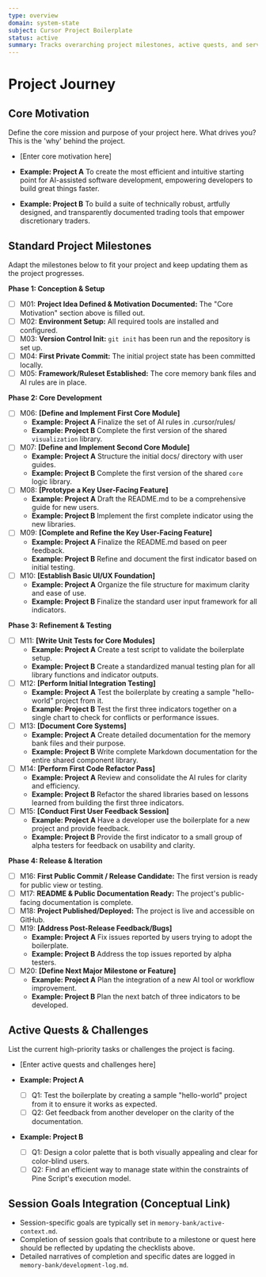 ```yaml
---
type: overview
domain: system-state
subject: Cursor Project Boilerplate
status: active
summary: Tracks overarching project milestones, active quests, and serves as a motivational anchor for the project.
---
```


# Project Journey

## Core Motivation

Define the core mission and purpose of your project here. What drives you? This is the 'why' behind the project.

* [Enter core motivation here]

*   **Example: Project A** To create the most efficient and intuitive starting point for AI-assisted software development, empowering developers to build great things faster.
*   **Example: Project B** To build a suite of technically robust, artfully designed, and transparently documented trading tools that empower discretionary traders.

## Standard Project Milestones

Adapt the milestones below to fit your project and keep updating them as the project progresses.

**Phase 1: Conception & Setup**
- [ ] M01: **Project Idea Defined & Motivation Documented:** The "Core Motivation" section above is filled out.
- [ ] M02: **Environment Setup:** All required tools are installed and configured.
- [ ] M03: **Version Control Init:** `git init` has been run and the repository is set up.
- [ ] M04: **First Private Commit:** The initial project state has been committed locally.
- [ ] M05: **Framework/Ruleset Established:** The core memory bank files and AI rules are in place.

**Phase 2: Core Development**
- [ ] M06: **[Define and Implement First Core Module]**
    *   **Example: Project A** Finalize the set of AI rules in .cursor/rules/
    *   **Example: Project B** Complete the first version of the shared `visualization` library.
- [ ] M07: **[Define and Implement Second Core Module]**
    *   **Example: Project A** Structure the initial docs/ directory with user guides.
    *   **Example: Project B** Complete the first version of the shared `core` logic library.
- [ ] M08: **[Prototype a Key User-Facing Feature]**
    *   **Example: Project A** Draft the README.md to be a comprehensive guide for new users.
    *   **Example: Project B** Implement the first complete indicator using the new libraries.
- [ ] M09: **[Complete and Refine the Key User-Facing Feature]**
    *   **Example: Project A** Finalize the README.md based on peer feedback.
    *   **Example: Project B** Refine and document the first indicator based on initial testing.
- [ ] M10: **[Establish Basic UI/UX Foundation]**
    *   **Example: Project A** Organize the file structure for maximum clarity and ease of use.
    *   **Example: Project B** Finalize the standard user input framework for all indicators.

**Phase 3: Refinement & Testing**
- [ ] M11: **[Write Unit Tests for Core Modules]**
    *   **Example: Project A** Create a test script to validate the boilerplate setup.
    *   **Example: Project B** Create a standardized manual testing plan for all library functions and indicator outputs.
- [ ] M12: **[Perform Initial Integration Testing]**
    *   **Example: Project A** Test the boilerplate by creating a sample "hello-world" project from it.
    *   **Example: Project B** Test the first three indicators together on a single chart to check for conflicts or performance issues.
- [ ] M13: **[Document Core Systems]**
    *   **Example: Project A** Create detailed documentation for the memory bank files and their purpose.
    *   **Example: Project B** Write complete Markdown documentation for the entire shared component library.
- [ ] M14: **[Perform First Code Refactor Pass]**
    *   **Example: Project A** Review and consolidate the AI rules for clarity and efficiency.
    *   **Example: Project B** Refactor the shared libraries based on lessons learned from building the first three indicators.
- [ ] M15: **[Conduct First User Feedback Session]**
    *   **Example: Project A** Have a developer use the boilerplate for a new project and provide feedback.
    *   **Example: Project B** Provide the first indicator to a small group of alpha testers for feedback on usability and clarity.

**Phase 4: Release & Iteration**
- [ ] M16: **First Public Commit / Release Candidate:** The first version is ready for public view or testing.
- [ ] M17: **README & Public Documentation Ready:** The project's public-facing documentation is complete.
- [ ] M18: **Project Published/Deployed:** The project is live and accessible on GitHub.
- [ ] M19: **[Address Post-Release Feedback/Bugs]**
    *   **Example: Project A** Fix issues reported by users trying to adopt the boilerplate.
    *   **Example: Project B** Address the top issues reported by alpha testers.
- [ ] M20: **[Define Next Major Milestone or Feature]**
    *   **Example: Project A** Plan the integration of a new AI tool or workflow improvement.
    *   **Example: Project B** Plan the next batch of three indicators to be developed.

## Active Quests & Challenges

List the current high-priority tasks or challenges the project is facing.

* [Enter active quests and challenges here]

*   **Example: Project A**
    *   [ ] Q1: Test the boilerplate by creating a sample "hello-world" project from it to ensure it works as expected.
    *   [ ] Q2: Get feedback from another developer on the clarity of the documentation.
*   **Example: Project B**
    *   [ ] Q1: Design a color palette that is both visually appealing and clear for color-blind users.
    *   [ ] Q2: Find an efficient way to manage state within the constraints of Pine Script's execution model.

## Session Goals Integration (Conceptual Link)

*   Session-specific goals are typically set in `memory-bank/active-context.md`.
*   Completion of session goals that contribute to a milestone or quest here should be reflected by updating the checklists above.
*   Detailed narratives of completion and specific dates are logged in `memory-bank/development-log.md`.